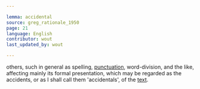 ```yaml
---

lemma: accidental
source: greg_rationale_1950
page: 21
language: English
contributor: wout
last_updated_by: wout

---
```


others, such in general as spelling, [punctuation](punctiuation.html), word-division, and the like, affecting mainly its formal presentation, which may be regarded as the accidents, or as I shall call them 'accidentals', of the [text](text.html).
